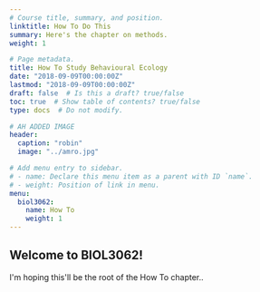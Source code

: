 ```yaml
---
# Course title, summary, and position.
linktitle: How To Do This
summary: Here's the chapter on methods.
weight: 1

# Page metadata.
title: How To Study Behavioural Ecology
date: "2018-09-09T00:00:00Z"
lastmod: "2018-09-09T00:00:00Z"
draft: false  # Is this a draft? true/false
toc: true  # Show table of contents? true/false
type: docs  # Do not modify.

# AH ADDED IMAGE
header:
  caption: "robin"
  image: "../amro.jpg"

# Add menu entry to sidebar.
# - name: Declare this menu item as a parent with ID `name`.
# - weight: Position of link in menu.
menu:
  biol3062:
    name: How To
    weight: 1
---
```


## Welcome to BIOL3062!

I'm hoping this'll be the root of the How To chapter..
